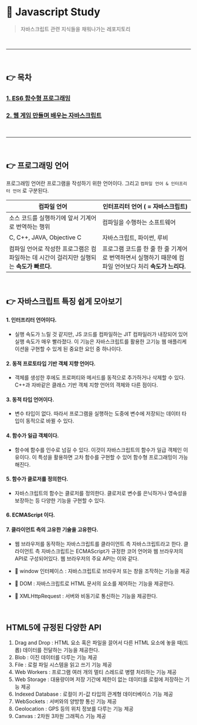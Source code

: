 # 🎇 Javascript Study

> 자바스크립트 관련 지식들을 채워나가는 레포지토리

<br>

---

<br>

## 👉 목차

### [1. ES6 함수형 프로그래밍](./es6)

### [2. 웹 게임 만들며 배우는 자바스크립트](./webGame)

<br>

---

<br>

## 👉 프로그래밍 언어

프로그래밍 언어란 프로그램을 작성하기 위한 언어이다. 그리고 `컴파일 언어 & 인터프리터 언어` 로 구분된다.

| 컴파일 언어                                                                               | 인터프리터 언어 ( = 자바스크립트)                                                                       |
| ----------------------------------------------------------------------------------------- | ------------------------------------------------------------------------------------------------------- |
| 소스 코드를 실행하기에 앞서 기계어로 번역하는 행위                                        | 컴파일을 수행하는 소프트웨어                                                                            |
| C, C++, JAVA, Objective C                                                                 | 자바스크립트, 파이썬, 루비                                                                              |
| 컴파일 언어로 작성한 프로그램은 컴파일하는 데 시간이 걸리지만 실행되는 **속도가 빠르다.** | 프로그램 코드를 한 줄 한 줄 기계어로 번역하면서 실행하기 때문에 컴파일 언어보다 처리 **속도가 느리다.** |

<br>

## 👉 자바스크립트 특징 쉽게 모아보기

#### 1. 인터프리터 언어이다.

- 실행 속도가 느릴 것 같지만, JS 코드를 컴파일하는 JIT 컴파일러가 내장되어 있어 실행 속도가 매우 빨라졌다. 이 기능은 자바스크립트를 활용한 고기능 웹 애플리케이션을 구현할 수 있게 된 중요한 요인 중 하나이다.

#### 2. 동적 프로토타입 기반 객체 지향 언어다.

- 객체를 생성한 후에도 프로퍼티와 메서드를 동적으로 추가하거나 삭제할 수 있다. C++과 자바같은 클래스 기반 객체 지향 언어의 객체와 다른 점이다.

#### 3. 동적 타입 언어이다.

- 변수 타입이 없다. 따라서 프로그램을 실행하는 도중에 변수에 저장되는 데이터 타입이 동적으로 바뀔 수 있다.

#### 4. 함수가 일급 객체이다.

- 함수에 함수를 인수로 넘길 수 있다. 이것이 자바스크립트의 함수가 일급 객체인 이유이다. 이 특성을 활용하면 고차 함수를 구현할 수 있어 함수형 프로그래밍이 가능해진다.

#### 5. 함수가 클로저를 정의한다.

- 자바스크립트의 함수는 클로저를 정의한다. 클로저로 변수를 은닉하거나 영속성을 보장하는 등 다양한 기능을 구현할 수 있다.

#### 6. ECMAScript 이다.

#### 7. 클라이언트 측의 고유한 기술을 고유한다.

- 웹 브라우저를 동작하는 자바스크립트를 클라이언트 측 자바스크립트라고 한다. 클라이언트 측 자바스크립트는 ECMAScript가 규정한 코어 언어와 웹 브라우저의 API로 구성되어있다. 웹 브라우저의 주요 API는 이와 같다.

- 📌 window 인터페이스 : 자바스크립트로 브라우저 또는 창을 조작하는 기능을 제공
- 📌 DOM : 자바스크립트로 HTML 문서의 요소를 제어하는 기능을 제공한다.
- 📌 XMLHttpRequest : 서버와 비동기로 통신하는 기능을 제공한다.

<br>

## HTML5에 규정된 다양한 API

1.  Drag and Drop : HTML 요소 혹은 파일을 끌어서 다른 HTML 요소에 놓을 때(드롭) 데이터를 전달하는 기능을 제공한다.
2.  Blob : 이진 데이터를 다루는 기능 제공
3.  File : 로컬 파일 시스템을 읽고 쓰기 기능 제공
4.  Web Workers : 프로그램 여러 개의 멀티 스레드로 병렬 처리하는 기능 제공
5.  Web Storage : 대용량이며 저장 기간에 제한이 없는 데이터를 로컬에 저장하는 기능 제공
6.  Indexed Database : 로컬이 키-값 타입의 관계형 데이터베이스 기능 제공
7.  WebSockets : 서버와의 양방향 통신 기능 제공
8.  Geolocation : GPS 등의 위치 정보를 다루는 기능 제공
9.  Canvas : 2차원 3차원 그래픽스 기능 제공
